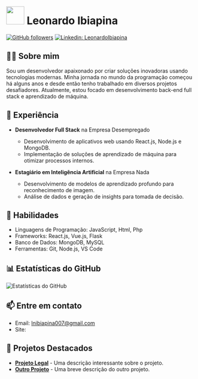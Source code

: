 # <img src="https://github.com/leoibiap.png" width="48"> Leonardo Ibiapina

[![GitHub followers](https://img.shields.io/github/followers/seuusername?label=Follow&style=social)](https://github.com/seuusername)
[![Linkedin: LeonardoIbiapina](https://img.shields.io/badge/-seuperfil-blue?style=flat-square&logo=Linkedin&logoColor=white&link=https://www.linkedin.com/in/LeonardoIbiapina/)](https://www.linkedin.com/in/LeonardoIbiapina/)

## 👨‍💻 Sobre mim

Sou um desenvolvedor apaixonado por criar soluções inovadoras usando tecnologias modernas. Minha jornada no mundo da programação começou há alguns anos e desde então tenho trabalhado em diversos projetos desafiadores. Atualmente, estou focado em desenvolvimento back-end full stack e aprendizado de máquina.

## 💼 Experiência

- **Desenvolvedor Full Stack** na Empresa Desempregado
  - Desenvolvimento de aplicativos web usando React.js, Node.js e MongoDB.
  - Implementação de soluções de aprendizado de máquina para otimizar processos internos.

- **Estagiário em Inteligência Artificial** na Empresa Nada
  - Desenvolvimento de modelos de aprendizado profundo para reconhecimento de imagem.
  - Análise de dados e geração de insights para tomada de decisão.

## 🚀 Habilidades

- Linguagens de Programação: JavaScript, Html, Php
- Frameworks: React.js, Vue.js, Flask
- Banco de Dados: MongoDB, MySQL
- Ferramentas: Git, Node.js, VS Code

## 📊 Estatísticas do GitHub

![Estatísticas do GitHub](https://github-readme-stats.vercel.app/api?username=seuusername&show_icons=true&theme=dark)

## 📫 Entre em contato

- Email: lnibiapina007@gmail.com
- Site: 

## 🌟 Projetos Destacados

- **[Projeto Legal](https://github.com/seuusername/projeto-legal)** - Uma descrição interessante sobre o projeto.
- **[Outro Projeto](https://github.com/seuusername/outro-projeto)** - Uma breve descrição do outro projeto.

